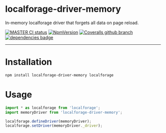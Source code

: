 # localforage-driver-memory

In-memory localforage driver that forgets all data on page reload.

[![MASTER CI status](https://github.com/Alorel/localforage-driver-memory/actions/workflows/core.yml/badge.svg)](https://github.com/Alorel/localforage-driver-memory/actions/workflows/core.yml?query=branch%3Amaster)
[![NpmVersion](https://img.shields.io/npm/v/localforage-driver-memory.svg)](https://www.npmjs.com/package/localforage-driver-memory)
[![Coveralls github branch](https://img.shields.io/coveralls/github/Alorel/localforage-driver-memory/1.0.5.svg?style=flat-square)](https://coveralls.io/github/Alorel/localforage-driver-memory)
[![dependencies badge](https://img.shields.io/librariesio/release/npm/localforage-driver-memory)](https://libraries.io/npm/localforage-driver-memory)

---

# Installation

```shell
npm install localforage-driver-memory localforage
```

# Usage

```javascript
import * as localforage from 'localforage';
import memoryDriver from 'localforage-driver-memory';

localforage.defineDriver(memoryDriver);
localforage.setDriver(memoryDriver._driver);
```
